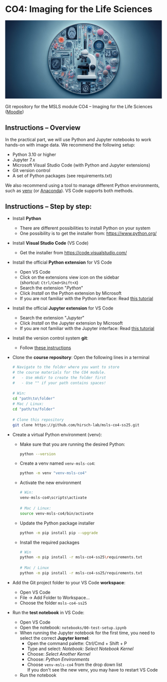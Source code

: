 # CO4: Imaging for the Life Sciences

![Imaging for the Life Sciences](data/imaging4ls-logo-1.jpg)



Git repository for the MSLS module CO4 – Imaging for the Life Sciences ([Moodle](https://mslscommunitycentre.ch/course/view.php?id=133))



## Instructions – Overview

In the practical part, we will use Python and Jupyter notebooks to work hands-on with image data. We recommend the following setup:

* Python 3.10 or higher
* Jupyter 7.x
* Microsoft Visual Studio Code (with Python and Jupyter extensions)
* Git version control
* A set of Python packages (see requirements.txt)

We also recommend using a tool to manage different Python environments, such as [venv](https://docs.python.org/3/library/venv.html) (or [Anaconda](https://www.anaconda.com/)). VS Code supports both methods.



## Instructions – Step by step:

* Install **Python**

  * There are different possibilities to install Python on your system
  * One possibility is to get the installer from: https://www.python.org/

* Install **Visual Studio Code** (VS Code)

  * Get the installer from https://code.visualstudio.com/

* Install the official **Python extension** for VS Code

  * Open VS Code
  * Click on the extensions view icon on the sidebar  
    (shortcut: `Ctrl/Cmd+Shift+X`)
  * Search the extension "*Python*"
  * Click *Install* on the Python extension by Microsoft
  * If you are not familiar with the Python interface: Read [this tutorial](https://code.visualstudio.com/docs/languages/python)

* Install the official **Jupyter extension** for VS Code

  * Search the extension "*Jupyter*"
  * Click *Install* on the Jupyter extension by Microsoft
  * If you are not familiar with the Jupyter interface: Read [this tutorial](https://code.visualstudio.com/docs/datascience/jupyter-notebooks)

* Install the version control system **git**:

  * Follow [these instructions](https://git-scm.com/book/en/v2/Getting-Started-Installing-Git)

* Clone the **course repository**: Open the following lines in a terminal

  ```bash
  # Navigate to the folder where you want to store 
  # the course materials for the CO4 module.
  #   - Use mkdir to create the folder first
  #   - Use "" if your path contains spaces!
  
  # Win:
  cd "path\to\folder"
  # Mac / Linux:
  cd "path/to/folder"
  
  # Clone this repository
  git clone https://github.com/hirsch-lab/msls-co4-ss25.git
  
  ```

* Create a virtual Python environment (venv):

  * Make sure that you are running the desired Python:
    ```bash
    python --version
    ```

  * Create a venv named `venv-msls-co4`:
    ```bash
    python -m venv "venv-msls-co4"
    ```

  * Activate the new environment
    ```bash
    # Win:
    venv-msls-co4\scripts\activate
    
    # Mac / Linux:
    source venv-msls-co4/bin/activate
    ```

  * Update the Python package installer
    ```bash
    python -m pip install pip --upgrade
    ```

  * Install the required packages
    ```bash
    # Win
    python -m pip install -r msls-co4-ss25\requirements.txt
    
    # Mac / Linux
    python -m pip install -r msls-co4-ss25/requirements.txt
    ```

* Add the Git project folder to your VS Code **workspace**:

  * Open VS Code
  * File $\rightarrow$ Add Folder to Workspace...
  * Choose the folder `msls-co4-ss25`

* Run the **test notebook** in VS Code:

  * Open VS Code 
  * Open the notebook: `notebooks/00-test-setup.ipynb`
  * When running the Jupyter notebook for the first time, you need to select the correct  **Jupyter kernel**:
    * Open the command palette: Ctrl/Cmd + Shift + P
    * Type and select: *Notebook: Select Notebook Kernel*
    * Choose: *Select Another Kernel*
    * Choose: *Python Environments*
    * Choose `venv-msls-co4` from the drop down list  
      If you don't see the new venv, you may have to restart VS Code
  * Run the notebook 

<!--Unfortunately, relative links inside lists (and other non-paragraph markdown blocks) are currently not supported. See here: https://github.com/orgs/community/discussions/67750, https://github.com/github/markup/issues/1773 -->
